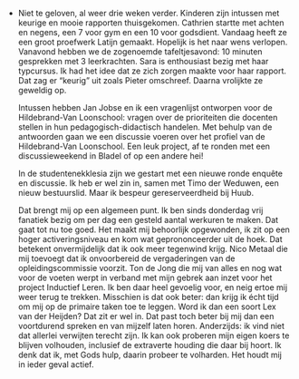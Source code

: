- Niet te geloven, al weer drie weken verder. Kinderen zijn intussen met keurige en mooie rapporten thuisgekomen. Cathrien startte met achten en negens, een 7 voor gym en een 10 voor godsdient. Vandaag heeft ze een groot proefwerk Latijn gemaakt. Hopelijk is het naar wens verlopen. Vanavond hebben we de zogenoemde tafeltjesavond: 10 minuten gesprekken met 3 leerkrachten. Sara is enthousiast bezig met haar typcursus. Ik had het idee dat ze zich zorgen  maakte voor haar rapport. Dat zag er “keurig” uit zoals Pieter omschreef. Daarna vrolijkte ze geweldig op.
  
  Intussen hebben Jan Jobse en ik een vragenlijst ontworpen voor de Hildebrand-Van Loonschool: vragen over de prioriteiten die docenten stellen in hun pedagogisch-didactisch handelen. Met behulp van de antwoorden gaan we een discussie voeren over het profiel van de Hildebrand-Van Loonschool. Een leuk project, af te ronden met een discussieweekend in Bladel of op een andere hei!
  
  In de studentenekklesia zijn we gestart met een nieuwe ronde enquête en discussie. Ik heb er wel zin in, samen met Timo der Weduwen, een nieuw bestuurslid. Maar ik bespeur gereserveerdheid bij Huub.
  
  Dat brengt mij op een algemeen punt. Ik ben sinds donderdag vrij fanatiek bezig om per dag een gesteld aantal werkuren te maken. Dat gaat tot nu toe goed. Het maakt mij behoorlijk opgewonden, ik zit op een hoger activeringsniveau en kom wat geprononceerder uit de hoek. Dat betekent onvermijdelijk dat ik ook meer tegenwind krijg. Nico Metaal die mij toevoegt dat ik onvoorbereid de vergaderingen  van de opleidingscommissie voorzit. Ton de Jong die mij van alles en nog wat voor de voeten werpt in verband met mijn gebrek aan inzet voor het project Inductief Leren. Ik ben daar heel gevoelig voor, en neig ertoe mij weer terug te trekken. Misschien is dat ook beter: dan krijg ik écht tijd om mij op de primaire taken toe te leggen. Word ik dan een soort Lex van der Heijden? Dat zit er wel in. Dat past toch beter bij mij dan een voortdurend spreken en van mijzelf laten horen. Anderzijds: ik vind niet dat allerlei verwijten terecht zijn. Ik kan ook proberen mijn eigen koers te blijven volhouden, inclusief de extraverte houding die daar bij hoort. Ik denk dat ik, met Gods hulp, daarin probeer te volharden. Het houdt mij in ieder geval actief.